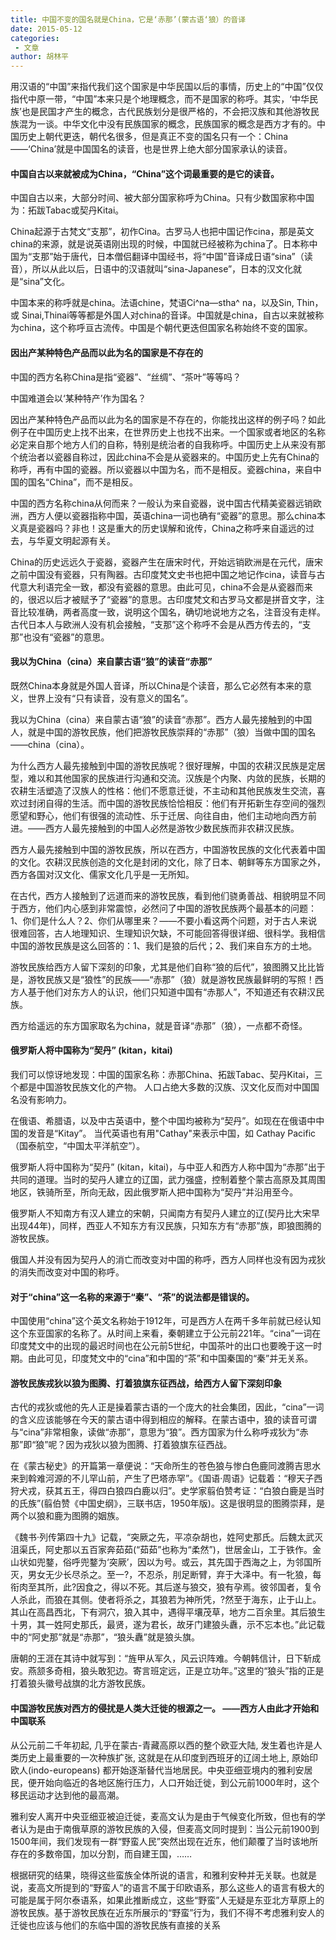 ```yaml
---
title: 中国不变的国名就是China，它是‘赤那’(蒙古语‘狼）的音译
date: 2015-05-12
categories:
 - 文章
author: 胡林平
---
```


用汉语的“中国”来指代我们这个国家是中华民国以后的事情，历史上的“中国”仅仅指代中原一带，“中国”本来只是个地理概念，而不是国家的称呼。其实，‘中华民族’也是民国才产生的概念，古代民族划分是很严格的，不会把汉族和其他游牧民族混为一谈。中华文化中没有民族国家的概念，民族国家的概念是西方才有的。中国历史上朝代更迭，朝代名很多，但是真正不变的国名只有一个：China——‘China’就是中国国名的读音，也是世界上绝大部分国家承认的读音。

<!-- more -->

#### 中国自古以来就被成为China，“China”这个词最重要的是它的读音。
   
中国自古以来，大部分时间、被大部分国家称呼为China。只有少数国家称中国为：拓跋Tabac或契丹Kitai。

China起源于古梵文“支那”，初作Cina。古罗马人也把中国记作cina，那是英文china的来源，就是说英语刚出现的时候，中国就已经被称为china了。日本称中国为“支那”始于唐代，日本僧侣翻译中国经书，将“中国”音译成日语“sina”（读音），所以从此以后，日语中的汉语就叫“sina-Japanese”，日本的汉文化就是“sina”文化。

中国本来的称呼就是china。法语chine，梵语Ci^na—stha^ na，以及Sin, Thin，或 Sinai,Thinai等等都是外国人对china的音译。中国就是china，自古以来就被称为china，这个称呼亘古流传。中国是个朝代更迭但国家名称始终不变的国家。
 
#### 因出产某种特色产品而以此为名的国家是不存在的 

中国的西方名称China是指“瓷器”、“丝绸”、“茶叶”等等吗？

中国难道会以‘某种特产’作为国名？ 

因出产某种特色产品而以此为名的国家是不存在的，你能找出这样的例子吗？如此例子在中国历史上找不出来，在世界历史上也找不出来。一个国家或者地区的名称必定来自那个地方人们的自称，特别是统治者的自我称呼。中国历史上从来没有那个统治者以瓷器自称过，因此china不会是从瓷器来的。中国历史上先有China的称呼，再有中国的瓷器。所以瓷器以中国为名，而不是相反。瓷器china，来自中国的国名“China”，而不是相反。

中国的西方名称china从何而来？一般认为来自瓷器，说中国古代精美瓷器远销欧洲，西方人便以瓷器指称中国，英语china一词也确有“瓷器”的意思。那么china本义真是瓷器吗？非也！这是重大的历史误解和讹传，China之称呼来自遥远的过去，与华夏文明起源有关。

China的历史远远久于瓷器，瓷器产生在唐宋时代，开始远销欧洲是在元代，唐宋之前中国没有瓷器，只有陶器。古印度梵文史书也把中国之地记作cina，读音与古代意大利语完全一致，都没有瓷器的意思。由此可见，china不会是从瓷器而来的，很迟以后才被赋予了“瓷器”的意思。古印度梵文和古罗马文都是拼音文字，注音比较准确，两者高度一致，说明这个国名，确切地说地方之名，注音没有走样。古代日本人与欧洲人没有机会接触，“支那”这个称呼不会是从西方传去的，“支那”也没有“瓷器”的意思。
 
#### 我以为China（cina）来自蒙古语“狼”的读音“赤那”

既然China本身就是外国人音译，所以China是个读音，那么它必然有本来的意义，世界上没有“只有读音，没有意义的国名”。

我以为China（cina）来自蒙古语“狼”的读音“赤那”。西方人最先接触到的中国人，就是中国的游牧民族，他们把游牧民族崇拜的“赤那”（狼）当做中国的国名——china（cina）。

为什么西方人最先接触到中国的游牧民族呢？很好理解，中国的农耕汉民族是定居型，难以和其他国家的民族进行沟通和交流。汉族是个内聚、内敛的民族，长期的农耕生活塑造了汉族人的性格：他们不愿意迁徙，不主动和其他民族发生交流，喜欢过封闭自得的生活。而中国的游牧民族恰恰相反：他们有开拓新生存空间的强烈愿望和野心，他们有很强的流动性、乐于迁居、向往自由，他们主动地向西方前进。——西方人最先接触到的中国人必然是游牧少数民族而非农耕汉民族。 

西方人最先接触到中国的游牧民族，所以在西方，中国游牧民族的文化代表着中国的文化。农耕汉民族创造的文化是封闭的文化，除了日本、朝鲜等东方国家之外，西方各国对汉文化、儒家文化几乎是一无所知。 

在古代，西方人接触到了远道而来的游牧民族，看到他们骁勇善战、相貌明显不同于西方，他们内心感到非常震惊，必然问了中国的游牧民族两个最基本的问题：1、你们是什么人？2、你们从哪里来？——不要小看这两个问题，对于古人来说很难回答，古人地理知识、生理知识欠缺，不可能回答得很详细、很科学。我相信中国的游牧民族是这么回答的：1、我们是狼的后代；2、我们来自东方的土地。 

游牧民族给西方人留下深刻的印象，尤其是他们自称“狼的后代”，狼图腾又比比皆是，游牧民族又是“狼性”的民族——“赤那”（狼）就是游牧民族最鲜明的写照！西方人基于他们对东方人的认识，他们只知道中国有“赤那人”，不知道还有农耕汉民族。 

西方给遥远的东方国家取名为china，就是音译“赤那”（狼），一点都不奇怪。
 
#### 俄罗斯人将中国称为“契丹” (kitan，kitai)

我们可以惊讶地发现：中国的国家名称：赤那China、拓跋Tabac、契丹Kitai，三个都是中国游牧民族文化的产物。
人口占绝大多数的汉族、汉文化反而对中国国名没有影响力。

在俄语、希腊语，以及中古英语中，整个中国均被称为“契丹”。如现在在俄语中中国的发音是“Kitay”。 当代英语也有用"Cathay"来表示中国，如 Cathay Pacific（国泰航空，“中国太平洋航空”）。

俄罗斯人将中国称为“契丹” (kitan，kitai)，与中亚人和西方人称中国为“赤那”出于共同的道理。当时的契丹人建立的辽国，武力强盛，控制着整个蒙古高原及其周围地区，铁骑所至，所向无敌，因此俄罗斯人把中国称为“契丹”并沿用至今。

俄罗斯人不知南方有汉人建立的宋朝，只闻南方有契丹人建立的辽(契丹比大宋早出现44年)，同样，西亚人不知东方有汉民族，只知东方有“赤那”族，即狼图腾的游牧民族。

俄国人并没有因为契丹人的消亡而改变对中国的称呼，西方人同样也没有因为戎狄的消失而改变对中国的称呼。
 
#### 对于“china”这一名称的来源于“秦”、“茶”的说法都是错误的。

中国使用“china”这个英文名称始于1912年，可是西方人在两千多年前就已经认知这个东亚国家的名称了。从时间上来看，秦朝建立于公元前221年。“cina”一词在印度梵文中的出现的最迟时间也在公元前5世纪，中国茶叶的出口也要晚于这一时期。由此可见，印度梵文中的“cina”和中国的“茶”和中国秦国的“秦”并无关系。

#### 游牧民族戎狄以狼为图腾、打着狼旗东征西战，给西方人留下深刻印象

古代的戎狄或他的先人正是操着蒙古语的一个庞大的社会集团，因此，“cina”一词的含义应该能够在今天的蒙古语中得到相应的解释。在蒙古语中，狼的读音可谓与“cina”非常相象，读做“赤那”，意思为“狼”。西方国家为什么称呼戎狄为“赤那”即“狼”呢？因为戎狄以狼为图腾、打着狼旗东征西战。

在《蒙古秘史》的开篇第一章便说：“天命所生的苍色狼与惨白色鹿同渡腾吉思水来到斡难河源的不儿罕山前，产生了巴塔赤罕”。《国语·周语》记载着：“穆天子西狩犬戎，获其五王，得四白狼四白鹿以归”。史学家翦伯赞考证：“白狼白鹿是当时的氏族”(翦伯赞《中国史纲》，三联书店，1950年版)。这是很明显的图腾崇拜，是两个以狼和鹿为图腾的姻族。

《魏书·列传第四十九》记载，“突厥之先，平凉杂胡也，姓阿史那氏。后魏太武灭沮渠氏，阿史那以五百家奔茹茹(“茹茹”也称为“柔然”)，世居金山，工于铁作。金山状如兜鍪，俗呼兜鍪为‘突厥’，因以为号。或云，其先国于西海之上，为邻国所灭，男女无少长尽杀之。至一?，不忍杀，刖足断臂，弃于大泽中。有一牝狼，每衔肉至其所，此?因食之，得以不死。其后遂与狼交，狼有孕焉。彼邻国者，复令人杀此，而狼在其侧。使者将杀之，其狼若为神所凭，?然至于海东，止于山上。其山在高昌西北，下有洞穴，狼入其中，遇得平壤茂草，地方二百余里。其后狼生十男，其一姓阿史那氏，最贤，遂为君长，故牙门建狼头纛，示不忘本也。”此记载中的“阿史那”就是“赤那”，“狼头纛”就是狼头旗。

唐朝的王涯在其诗中就写到：“旌甲从军久，风云识阵难。今朝韩信计，日下斩成安。燕颔多奇相，狼头敢犯边。寄言班定远，正是立功年。”这里的“狼头”指的正是打着狼头徽号战旗的北方游牧民族。
 
#### 中国游牧民族对西方的侵扰是人类大迁徙的根源之一。 ——西方人由此才开始和中国联系

从公元前二千年初起, 几乎在蒙古-青藏高原以西的整个欧亚大陆, 发生着也许是人类历史上最重要的一次种族扩张, 这就是在从印度到西班牙的辽阔土地上, 原始印欧人(indo-europeans) 都开始逐渐替代当地居民。中央亚细亚境内的雅利安居民，便开始向临近的各地区施行压力，人口开始迁徙，到公元前1000年时，这个移民运动才达到他的最高潮。

雅利安人离开中央亚细亚被迫迁徙，麦高文认为是由于气候变化所致，但也有的学者认为是由于南俄草原的游牧民族的入侵，但麦高文同时提到：当公元前1900到1500年间，我们发现有一群“野蛮人民”突然出现在近东，他们颠覆了当时该地所存在的多数帝国，加以分割，而自建王国，……

根据研究的结果，晓得这些蛮族全体所说的语言，和雅利安种并无关联。也就是说，麦高文所提到的“野蛮人”的语言不属于印欧语系，那么这些人的语言有极大的可能是属于阿尔泰语系，如果此推断成立，这些“野蛮”人无疑是东亚北方草原上的游牧民族。基于游牧民族在近东所展示的“野蛮”行为，我们不得不考虑雅利安人的迁徙也应该与他们的东临中国的游牧民族有直接的关系
